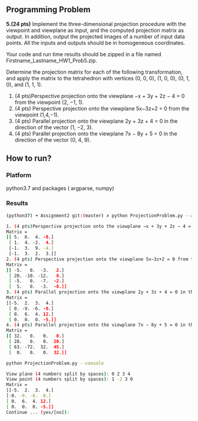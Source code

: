 ## Programming Problem

**5.(24 pts)**  Implement the three-dimensional projection procedure with the viewpoint and viewplane as input, and the computed projection matrix as output. In addition, output the projected images of a number of input data points. All the inputs and outputs should be in homogeneous coordinates.

Your code and run time results should be zipped in a file named Firstname_Lastname_HW1_Prob5.zip.

Determine the projection matrix for each of the following transformation, and apply the matrix to the tetrahedron with vertices (0, 0, 0), (1, 0, 0), (0, 1, 0), and (1, 1, 1).

1. (4 pts)Perspective projection onto the viewplane −x + 3y + 2z − 4 = 0 from the viewpoint (2, −1, 1).
2. (4 pts) Perspective projection onto the viewplane 5x−3z+2 = 0 from the viewpoint (1,4,−1).
3. (4 pts) Parallel projection onto the viewplane 2y + 3z + 4 = 0 in the direction of the vector (1, −2, 3).
4. (4 pts) Parallel projection onto the viewplane 7x − 8y + 5 = 0 in the direction of the vector (0, 4, 9).


## How to run?

### Platform

python3.7 and packages ( argparse, numpy)

### Results

```sh
(python37) ➜ Assignment2 git:(master) ✗ python ProjectionProblem.py --assignment

```

```sh
1. (4 pts)Perspective projection onto the viewplane −x + 3y + 2z − 4 = 0 from the viewpoint (2, −1, 1).
Matrix =
[[ 5.  6.  4. -8.]
 [ 1.  4. -2.  4.]
 [-1.  3.  9. -4.]
 [-1.  3.  2.  3.]]
2. (4 pts) Perspective projection onto the viewplane 5x−3z+2 = 0 from the viewpoint (1,4,−1).
Matrix =
[[ -5.   0.  -3.   2.]
 [ 20. -10. -12.   8.]
 [ -5.   0.  -7.  -2.]
 [  5.   0.  -3.  -8.]]
3. (4 pts) Parallel projection onto the viewplane 2y + 3z + 4 = 0 in the direction of the vector (1, −2, 3).
Matrix =
[[-5.  2.  3.  4.]
 [ 0. -9. -6. -8.]
 [ 0.  6.  4. 12.]
 [ 0.  0.  0. -5.]]
4. (4 pts) Parallel projection onto the viewplane 7x − 8y + 5 = 0 in the direction of the vector (0, 4, 9).
Matrix =
[[ 32.   0.   0.   0.]
 [ 28.   0.   0.  20.]
 [ 63. -72.  32.  45.]
 [  0.   0.   0.  32.]]
 ```

 ```sh
 python ProjectionProblem.py --console
 ```

 ```sh
 View plane (4 numbers split by spaces): 0 2 3 4
View point (4 numbers split by spaces): 1 -2 3 0
Matrix =
[[-5.  2.  3.  4.]
 [-0. -9. -6. -8.]
 [ 0.  6.  4. 12.]
 [ 0.  0.  0. -5.]]
Continue ... (yes/[no]):
```
